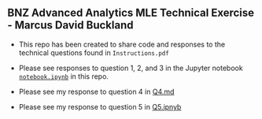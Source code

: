 ## BNZ Advanced Analytics MLE Technical Exercise - Marcus David Buckland

* This repo has been created to share code and responses to the technical questions found in `Instructions.pdf`

* Please see responses to question 1, 2, and 3 in the Jupyter notebook [`notebook.ipynb`](notebook.ipynb) in this repo.
* Please see my response to question 4 in [Q4.md](Q4.md)
* Please see my response to question 5 in [Q5.ipnyb](Q5.ipynb)